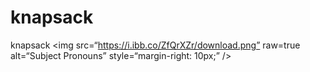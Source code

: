 # knapsack
knapsack
<img
src=“https://i.ibb.co/ZfQrXZr/download.png”
raw=true
alt=“Subject Pronouns”
style=“margin-right: 10px;”
/>
